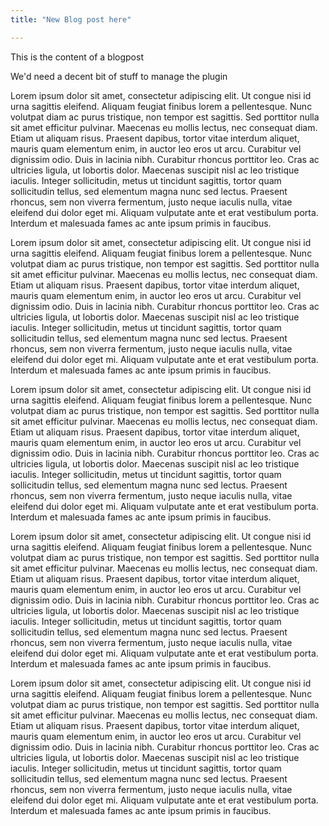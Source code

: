 ```yaml
---
title: "New Blog post here"

---
```


This is the content of a blogpost

We'd need a decent bit of stuff to manage the plugin

Lorem ipsum dolor sit amet, consectetur adipiscing elit. Ut congue nisi id urna sagittis eleifend. Aliquam feugiat finibus lorem a pellentesque. Nunc volutpat diam ac purus tristique, non tempor est sagittis. Sed porttitor nulla sit amet efficitur pulvinar. Maecenas eu mollis lectus, nec consequat diam. Etiam ut aliquam risus. Praesent dapibus, tortor vitae interdum aliquet, mauris quam elementum enim, in auctor leo eros ut arcu. Curabitur vel dignissim odio. Duis in lacinia nibh. Curabitur rhoncus porttitor leo. Cras ac ultricies ligula, ut lobortis dolor. Maecenas suscipit nisl ac leo tristique iaculis. Integer sollicitudin, metus ut tincidunt sagittis, tortor quam sollicitudin tellus, sed elementum magna nunc sed lectus. Praesent rhoncus, sem non viverra fermentum, justo neque iaculis nulla, vitae eleifend dui dolor eget mi. Aliquam vulputate ante et erat vestibulum porta. Interdum et malesuada fames ac ante ipsum primis in faucibus.


Lorem ipsum dolor sit amet, consectetur adipiscing elit. Ut congue nisi id urna sagittis eleifend. Aliquam feugiat finibus lorem a pellentesque. Nunc volutpat diam ac purus tristique, non tempor est sagittis. Sed porttitor nulla sit amet efficitur pulvinar. Maecenas eu mollis lectus, nec consequat diam. Etiam ut aliquam risus. Praesent dapibus, tortor vitae interdum aliquet, mauris quam elementum enim, in auctor leo eros ut arcu. Curabitur vel dignissim odio. Duis in lacinia nibh. Curabitur rhoncus porttitor leo. Cras ac ultricies ligula, ut lobortis dolor. Maecenas suscipit nisl ac leo tristique iaculis. Integer sollicitudin, metus ut tincidunt sagittis, tortor quam sollicitudin tellus, sed elementum magna nunc sed lectus. Praesent rhoncus, sem non viverra fermentum, justo neque iaculis nulla, vitae eleifend dui dolor eget mi. Aliquam vulputate ante et erat vestibulum porta. Interdum et malesuada fames ac ante ipsum primis in faucibus.


Lorem ipsum dolor sit amet, consectetur adipiscing elit. Ut congue nisi id urna sagittis eleifend. Aliquam feugiat finibus lorem a pellentesque. Nunc volutpat diam ac purus tristique, non tempor est sagittis. Sed porttitor nulla sit amet efficitur pulvinar. Maecenas eu mollis lectus, nec consequat diam. Etiam ut aliquam risus. Praesent dapibus, tortor vitae interdum aliquet, mauris quam elementum enim, in auctor leo eros ut arcu. Curabitur vel dignissim odio. Duis in lacinia nibh. Curabitur rhoncus porttitor leo. Cras ac ultricies ligula, ut lobortis dolor. Maecenas suscipit nisl ac leo tristique iaculis. Integer sollicitudin, metus ut tincidunt sagittis, tortor quam sollicitudin tellus, sed elementum magna nunc sed lectus. Praesent rhoncus, sem non viverra fermentum, justo neque iaculis nulla, vitae eleifend dui dolor eget mi. Aliquam vulputate ante et erat vestibulum porta. Interdum et malesuada fames ac ante ipsum primis in faucibus.

Lorem ipsum dolor sit amet, consectetur adipiscing elit. Ut congue nisi id urna sagittis eleifend. Aliquam feugiat finibus lorem a pellentesque. Nunc volutpat diam ac purus tristique, non tempor est sagittis. Sed porttitor nulla sit amet efficitur pulvinar. Maecenas eu mollis lectus, nec consequat diam. Etiam ut aliquam risus. Praesent dapibus, tortor vitae interdum aliquet, mauris quam elementum enim, in auctor leo eros ut arcu. Curabitur vel dignissim odio. Duis in lacinia nibh. Curabitur rhoncus porttitor leo. Cras ac ultricies ligula, ut lobortis dolor. Maecenas suscipit nisl ac leo tristique iaculis. Integer sollicitudin, metus ut tincidunt sagittis, tortor quam sollicitudin tellus, sed elementum magna nunc sed lectus. Praesent rhoncus, sem non viverra fermentum, justo neque iaculis nulla, vitae eleifend dui dolor eget mi. Aliquam vulputate ante et erat vestibulum porta. Interdum et malesuada fames ac ante ipsum primis in faucibus.


Lorem ipsum dolor sit amet, consectetur adipiscing elit. Ut congue nisi id urna sagittis eleifend. Aliquam feugiat finibus lorem a pellentesque. Nunc volutpat diam ac purus tristique, non tempor est sagittis. Sed porttitor nulla sit amet efficitur pulvinar. Maecenas eu mollis lectus, nec consequat diam. Etiam ut aliquam risus. Praesent dapibus, tortor vitae interdum aliquet, mauris quam elementum enim, in auctor leo eros ut arcu. Curabitur vel dignissim odio. Duis in lacinia nibh. Curabitur rhoncus porttitor leo. Cras ac ultricies ligula, ut lobortis dolor. Maecenas suscipit nisl ac leo tristique iaculis. Integer sollicitudin, metus ut tincidunt sagittis, tortor quam sollicitudin tellus, sed elementum magna nunc sed lectus. Praesent rhoncus, sem non viverra fermentum, justo neque iaculis nulla, vitae eleifend dui dolor eget mi. Aliquam vulputate ante et erat vestibulum porta. Interdum et malesuada fames ac ante ipsum primis in faucibus.


